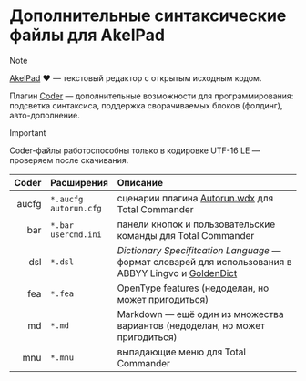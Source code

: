 # Дополнительные синтаксические файлы для AkelPad

> [!NOTE]
> [AkelPad](https://akelpad.sourceforge.net/en/index.php) ❤️ — текстовый редактор с открытым исходным кодом.
> 
> Плагин [Coder](https://akelpad.sourceforge.net/en/plugins.php) — дополнительные возможности для программирования: подсветка синтаксиса, поддержка сворачиваемых блоков (фолдинг), авто-дополнение.  

> [!IMPORTANT]
> Coder-файлы работоспособны только в кодировке UTF-16 LE — проверяем после скачивания.

| Coder | Расширения                 | Описание                                                                                           |
| ----: | :------------------------- | :------------------------------------------------------------------------------------------------- |
| aucfg | `*.aucfg`<br>`autorun.cfg` | сценарии плагина [Autorun.wdx](https://wincmd.ru/plugring/autorun.html) для Total Commander        |
|   bar | `*.bar`<br>`usercmd.ini`   | панели кнопок и пользовательские команды для Total Commander                                       |
|   dsl | `*.dsl`                    | _Dictionary Specifitcation Language_ — формат словарей для использования в ABBYY Lingvo и [GoldenDict](https://github.com/goldendict/goldendict) |
|   fea | `*.fea`                    | OpenType features (недоделан, но может пригодиться)                                                |
|    md | `*.md`                     | Markdown — ещё один из множества вариантов (недоделан, но может пригодиться)                       |
|   mnu | `*.mnu`                    | выпадающие меню для Total Commander                                                                |
